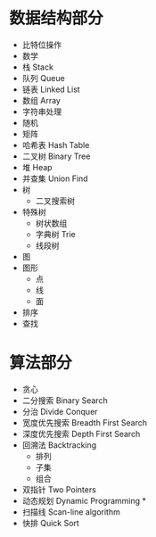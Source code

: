 

# 数据结构部分
  * 比特位操作
  * 数学
  * 栈 Stack
  * 队列 Queue
  * 链表 Linked List 
  * 数组 Array
  * 字符串处理
  * 随机
  * 矩阵 
  * 哈希表 Hash Table
  * 二叉树 Binary Tree  
  * 堆 Heap
  * 并查集 Union Find
  * 树
    * 二叉搜索树 
  * 特殊树
    * 树状数组
    * 字典树 Trie
    * 线段树
  * 图
  * 图形
    * 点
    * 线
    * 面
  * 排序
  * 查找

# 算法部分
  * 贪心
  * 二分搜索 Binary Search 
  * 分治 Divide Conquer 
  * 宽度优先搜索 Breadth First Search 
  * 深度优先搜索 Depth First Search
  * 回溯法 Backtracking
    * 排列
    * 子集
    * 组合 
  * 双指针 Two Pointers 
  * 动态规划 Dynamic Programming 
    * 
  * 扫描线 Scan-line algorithm
  * 快排 Quick Sort

